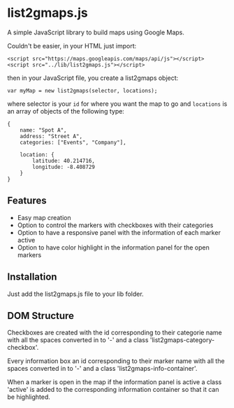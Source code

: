 list2gmaps.js
========

A simple JavaScript library to build maps using Google Maps.

Couldn't be easier, in your HTML just import:

    <script src="https://maps.googleapis.com/maps/api/js"></script>
    <script src="../lib/list2gmaps.js"></script>

then in your JavaScript file, you create a list2gmaps object:

	var myMap = new list2gmaps(selector, locations);

where selector is your `id` for where you want the map to go and `locations` is an array of objects of the following type:

	{
        name: "Spot A",
        address: "Street A",
        categories: ["Events", "Company"],

        location: {
            latitude: 40.214716,
            longitude: -8.408729
        }
    }


Features
--------

- Easy map creation
- Option to control the markers with checkboxes with their categories
- Option to have a responsive panel with the information of each marker active
- Option to have color highlight in the information panel for the open markers

Installation
------------

Just add the list2gmaps.js file to your lib folder.

DOM Structure
-------

Checkboxes are created with the id corresponding to their categorie name with all the spaces converted in to '-' and a class 'list2gmaps-category-checkbox'.

Every information box an id corresponding to their marker name with all the spaces converted in to '-' and a class 'list2gmaps-info-container'.

When a marker is open in the map if the information panel is active a class 'active' is added to the corresponding information container so that it can be highlighted.